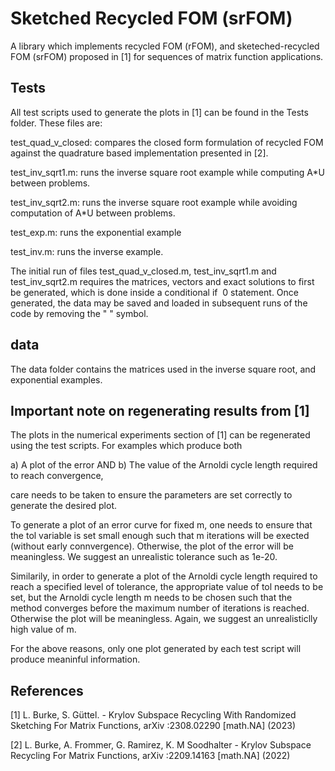 # Sketched Recycled FOM (srFOM) 

A library which implements recycled FOM (rFOM), and sketeched-recycled FOM (srFOM) proposed in [1] for sequences of matrix function applications.

## Tests
All test scripts used to generate the plots in [1] can be found in the Tests folder. These files are:

test_quad_v_closed: compares the closed form formulation of recycled FOM against the quadrature based implementation 
presented in [2].

test_inv_sqrt1.m: runs the inverse square root example while computing A*U between problems.

test_inv_sqrt2.m: runs the inverse square root example while avoiding computation of A*U between problems.

test_exp.m: runs the exponential example

test_inv.m: runs the inverse example.

The initial run of files test_quad_v_closed.m, test_inv_sqrt1.m and test_inv_sqrt2.m requires the matrices, vectors and exact solutions to first be generated, which is done inside a conditional if $~$0 statement. Once generated, the data may be saved and loaded in subsequent runs of the code by removing the "$~$" symbol.

## data
The data folder contains the matrices used in the inverse square root, and exponential examples.

## Important note on regenerating results from [1]
The plots in the numerical experiments section of [1] can be regenerated using the test scripts. For examples which produce both

a) A plot of the error AND
b) The value of the Arnoldi cycle length required to reach convergence,

care needs to be taken to ensure the parameters are set correctly to generate the desired plot.

To generate a plot of an error curve for fixed m, one needs to ensure that the tol variable is set small enough such that m iterations will be exected (without early connvergence). Otherwise, the plot of the error will be meaningless. We suggest an unrealistic tolerance such as 1e-20.

Similarily, in order to generate a plot of the Arnoldi cycle length required to reach a specified level of tolerance, the appropriate value of tol needs to be set, but the Arnoldi cycle length m needs to be chosen such that the method converges before the maximum number of iterations is reached. Otherwise the plot will be meaningless. 
Again, we suggest an unrealisticlly high value of m. 

For the above reasons, only one plot generated by each test script will produce meaninful information. 

## References
[1] L. Burke, S. Güttel. - Krylov Subspace Recycling With Randomized Sketching For Matrix Functions, arXiv :2308.02290 [math.NA] (2023)

[2]  L. Burke, A. Frommer, G. Ramirez, K. M Soodhalter - Krylov Subspace Recycling For Matrix Functions,
arXiv :2209.14163 [math.NA] (2022)
